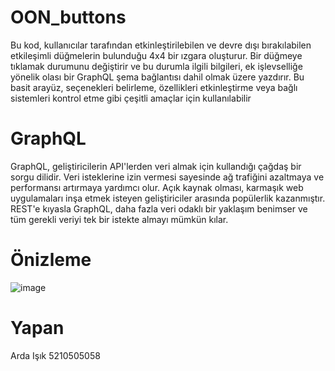 # OON_buttons
Bu kod, kullanıcılar tarafından etkinleştirilebilen ve devre dışı bırakılabilen etkileşimli düğmelerin bulunduğu 4x4 bir ızgara oluşturur. Bir düğmeye tıklamak durumunu değiştirir ve bu durumla ilgili bilgileri, ek işlevselliğe yönelik olası bir GraphQL şema bağlantısı dahil olmak üzere yazdırır. Bu basit arayüz, seçenekleri belirleme, özellikleri etkinleştirme veya bağlı sistemleri kontrol etme gibi çeşitli amaçlar için kullanılabilir

# GraphQL
GraphQL, geliştiricilerin API'lerden veri almak için kullandığı çağdaş bir sorgu dilidir. Veri isteklerine izin vermesi sayesinde ağ trafiğini azaltmaya ve performansı artırmaya yardımcı olur. Açık kaynak olması, karmaşık web uygulamaları inşa etmek isteyen geliştiriciler arasında popülerlik kazanmıştır. REST'e kıyasla GraphQL, daha fazla veri odaklı bir yaklaşım benimser ve tüm gerekli veriyi tek bir istekte almayı mümkün kılar.

# Önizleme
![image](https://github.com/5210505058/OON_buttons/assets/127990796/83465287-1617-4e49-b3c8-1c7909e51b33)

# Yapan
Arda Işık
5210505058



